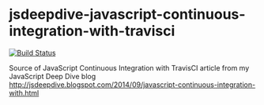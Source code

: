jsdeepdive-javascript-continuous-integration-with-travisci
==========================================================

[![Build Status](https://travis-ci.org/aie0/jsdeepdive-javascript-continuous-integration-with-travisci.svg?branch=master)](https://travis-ci.org/aie0/jsdeepdive-javascript-continuous-integration-with-travisci)

Source of JavaScript Continuous Integration with TravisCI article from my JavaScript Deep Dive blog
http://jsdeepdive.blogspot.com/2014/09/javascript-continuous-integration-with.html 